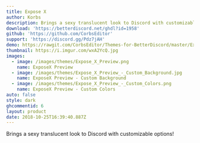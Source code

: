 ```yaml
---
title: Expose X
author: Korbs
description: Brings a sexy translucent look to Discord with customizable options!
download: 'https://betterdiscord.net/ghdl?id=1958'
github: 'https://github.com/CorbsEditor'
support: 'https://discord.gg/Pdz7jAH'
demo: https://rawgit.com/CorbsEditor/Themes-for-BetterDiscord/master/Expose%20X/ExposeXRaw.theme.css
thumbnail: https://i.imgur.com/wxA2YcQ.jpg
images:
  - image: /images/themes/Expose_X_Preview.png
    name: ExposeX Preview
  - image: /images/themes/Expose_X_Preview_-_Custom_Background.jpg
    name: ExposeX Preview - Custom Background
  - image: /images/themes/Expose_X_Preview_-_Custom_Colors.png
    name: ExposeX Preview - Custom Colors
auto: false
style: dark
ghcommentid: 6
layout: product
date: 2018-10-25T16:39:40.887Z
---
```

Brings a sexy translucent look to Discord with customizable options!